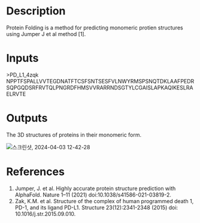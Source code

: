# Description 

Protein Folding is a method for predicting monomeric protien structures using Jumper J et al method [1]. 

# Inputs
\>PD_L1_4zqk <br>
NPPTFSPALLVVTEGDNATFTCSFSNTSESFVLNWYRMSPSNQTDKLAAFPEDRSQPGQDSRFRVTQLPNGRDFHMSVVRARRNDSGTYLCGAISLAPKAQIKESLRAELRVTE

# Outputs

The 3D structures of proteins in their monomeric form.

![스크린샷, 2024-04-03 12-42-28](https://github.com/arontier/ad3-tutorials/assets/121647082/20ca05aa-5489-4150-9818-32fee68d16fc)


# References

1. Jumper, J. et al. Highly accurate protein structure prediction with AlphaFold. Nature 1–11 (2021) doi:10.1038/s41586-021-03819-2.
2. Zak, K.M. et al. Structure of the complex of human programmed death 1, PD-1, and its ligand PD-L1. Structure 23(12):2341-2348 (2015) doi: 10.1016/j.str.2015.09.010.
